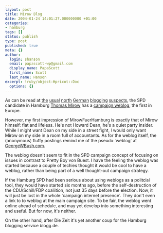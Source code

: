 ```yaml
---
layout: post
title: Mirow Blog
date: 2004-01-24 14:01:27.000000000 +01:00
categories:
- hamburg
tags: []
status: publish
type: post
published: true
meta: {}
author:
  login: shanson
  email: papascott-wp@gmail.com
  display_name: PapaScott
  first_name: Scott
  last_name: Hanson
excerpt: !ruby/object:Hpricot::Doc
  options: {}
---
```

<p>As can be read at <a title="Thomas Mirow bloggt!! [jimmiz journal]" href="http://jimmiz.blogg.de/eintrag.php?id=191">the</a> <a title="The Mirow blog by Heiko Hebig | hebig.com" href="http://www.hebig.com/archives/001905.shtml">usual</a>  <a title="Couchblog: Mirow für Blogger" href="http://www.couchblog.de/couchblog/archives/2004/01/mirow_fuer_blogger.php">north</a> <a title="Wahl in Hamburg: mirowfuerhamburg.de - Thomas Mirow bloggt" href="http://interferno.org/wahlinhamburg/archiv/000061.html">German</a> <a title="Noch'n Blogg.: Thomas Mirow bloggt!" href="http://lumma.de/mt/archives/000840.html#000840">blogging</a> <a title="Thomas Mirow bloggt - H-BLOG" href="http://h-blog.org/index.php?itemid=434">suspects</a>, the SPD candidate in Hamburg <a href="http://www.thomasmirow.de/">Thomas Mirow</a> has a <a href="http://www.mirowfuerhamburg.de/">campaign weblog</a>, the first in Europe. </p>
<p>However, my first impression of MirowFuerHamburg is exactly that of Mirow himself: flat and lifeless. He's not Howard Dean, he's a quiet party insider. While I might want Dean on my side in a street fight, I would only want Mirow on my side in a room full of accountants. As for the weblog itself, the (anonymous) fluffy postings remind me of the pseudo 'weblog' at <a title="GeorgeWBush.com :: Official Blog" href="http://www.georgewbush.com/blog/">GeorgeWBush.com</a>.</p>
<p>The weblog doesn't seem to fit in the SPD campaign concept of focusing on issues in contrast to Pretty Boy von Buest. I have the feeling the weblog was started because a couple of techies  thought it would be cool to have a weblog, rather than being part of a well thought-out campaign strategy.</p>
<p>If the Hamburg SPD had been serious about using weblogs as a politcial tool, they would have started six months ago, before the self-destruction of the CDU/Schill/FDP coaliition, not just 35 days before the election. Now, it will just be lost in the whole 'campaign internet presence'. They don't even a link to to weblog at the main campaign site. To be fair, the weblog went online ahead of schedule, and may yet develop into something interesting and useful. But for now, it's neither.</p>
<p>On the other hand, after Die Zeit it's yet another coup for the Hamburg blogging service blogg.de.</p>
